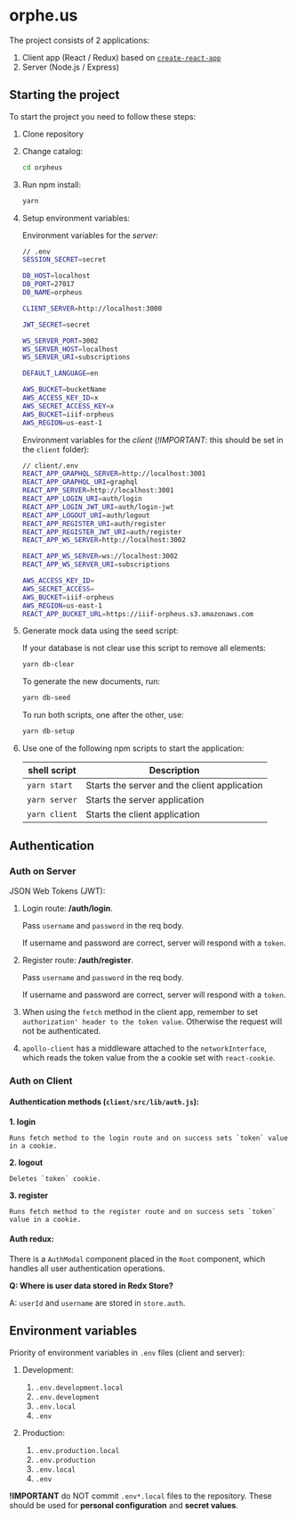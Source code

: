 # orphe.us

The project consists of 2 applications:
1.	Client app (React / Redux) based on [`create-react-app`](https://github.com/facebookincubator/create-react-app)
2.	Server (Node.js / Express)

## Starting the project

To start the project you need to follow these steps:
1.	Clone repository

2.	Change catalog:

	```sh
	cd orpheus
	```

3.	Run npm install:

	```sh
	yarn
	```

4.	Setup environment variables:

	Environment variables for the *server*:
	```sh
	// .env
	SESSION_SECRET=secret

	DB_HOST=localhost
	DB_PORT=27017
	DB_NAME=orpheus

	CLIENT_SERVER=http://localhost:3000

	JWT_SECRET=secret

	WS_SERVER_PORT=3002
	WS_SERVER_HOST=localhost
	WS_SERVER_URI=subscriptions

	DEFAULT_LANGUAGE=en

	AWS_BUCKET=bucketName
	AWS_ACCESS_KEY_ID=x
	AWS_SECRET_ACCESS_KEY=x
	AWS_BUCKET=iiif-orpheus
	AWS_REGION=us-east-1
	```

	Environment variables for the *client* (*!IMPORTANT*: this should be set in the `client` folder):
	```sh
	// client/.env
	REACT_APP_GRAPHQL_SERVER=http://localhost:3001
	REACT_APP_GRAPHQL_URI=graphql
	REACT_APP_SERVER=http://localhost:3001
	REACT_APP_LOGIN_URI=auth/login
	REACT_APP_LOGIN_JWT_URI=auth/login-jwt
	REACT_APP_LOGOUT_URI=auth/logout
	REACT_APP_REGISTER_URI=auth/register
	REACT_APP_REGISTER_JWT_URI=auth/register
	REACT_APP_WS_SERVER=http://localhost:3002

	REACT_APP_WS_SERVER=ws://localhost:3002
	REACT_APP_WS_SERVER_URI=subscriptions

	AWS_ACCESS_KEY_ID=
    AWS_SECRET_ACCESS=
    AWS_BUCKET=iiif-orpheus
    AWS_REGION=us-east-1
    REACT_APP_BUCKET_URL=https://iiif-orpheus.s3.amazonaws.com
	```

5.	Generate mock data using the seed script:

	If your database is not clear use this script to remove all elements:
	```sh
	yarn db-clear
	```

	To generate the new documents, run:
	```sh
	yarn db-seed
	```

	To run both scripts, one after the other, use:
	```sh
	yarn db-setup
	```


6.	Use one of the following npm scripts to start the application:

	| shell script | Description |
	| ------ | ------ |
	| `yarn start` | Starts the server and the client application |
	| `yarn server` | Starts the server application |
	| `yarn client` | Starts the client application|

## Authentication

### Auth on Server

JSON Web Tokens (JWT):

1. Login route: **/auth/login**.

	Pass `username` and `password` in the req body.

	If username and password are correct, server will respond with a `token`.


2. Register route: **/auth/register**.

	Pass `username` and `password` in the req body.

	If username and password are correct, server will respond with a `token`.

3. When using the `fetch` method in the client app, remember to set `authorization' header to the token value`. Otherwise the request will not be authenticated.

4. `apollo-client` has a middleware attached to the `networkInterface`, which reads the token value from the a cookie set with `react-cookie`.

### Auth on Client

#### Authentication methods (`client/src/lib/auth.js`):

**1. login**

	Runs fetch method to the login route and on success sets `token` value in a cookie.

**2. logout**

	Deletes `token` cookie.

**3. register**

	Runs fetch method to the register route and on success sets `token` value in a cookie.

#### Auth redux:

There is a `AuthModal` component placed in the `Root` component, which handles all user authentication operations.

**Q: Where is user data stored in Redx Store?**

A: `userId` and `username` are stored in `store.auth`.


## Environment variables

Priority of environment variables in `.env` files (client and server):

1.	Development:

	1.	`.env.development.local`
	2.	`.env.development`
	3.	`.env.local`
	4.	`.env`

2.	Production:

	1.	`.env.production.local`
	2.	`.env.production`
	3.	`.env.local`
	4.	`.env`

**!IMPORTANT** do NOT commit `.env*.local` files to the repository. These should be used for __personal configuration__ and __secret values__.
